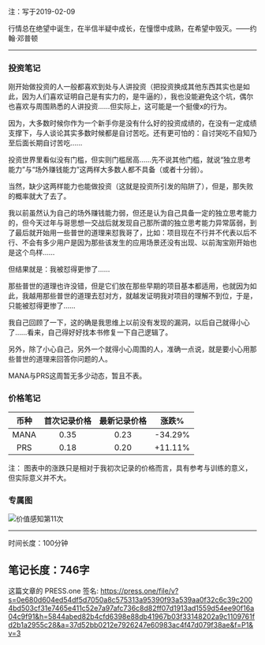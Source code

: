 注：写于2019-02-09

行情总在绝望中诞生，在半信半疑中成长，在憧憬中成熟，在希望中毁灭。——约翰·邓普顿

----
### 投资笔记

刚开始做投资的人一般都喜欢到处与人讲投资（把投资换成其他东西其实也是如此，因为人们喜欢证明自己是有实力的，是牛逼的），我也没能避免这个坑，偶尔也喜欢与周围熟悉的人讲投资……但实际上，这可能是一个挺傻x的行为。

因为，大多数时候你作为一个新手你是没有什么好的投资成绩的，在没有一定成绩支撑下，与人谈论其实多数时候都是自讨苦吃。还有更可怕的：自讨哭吃不自知乃至后面长期自讨苦吃……

投资世界里看似没有门槛，但实则门槛居高……先不说其他门槛，就说“独立思考能力”与“场外赚钱能力”这两样大多数人都不具备（或者十分弱）。

当然，缺少这两样能力也能做投资（这就是投资所引发的陷阱了），但是，那失败的概率就大了去了。

我以前虽然认为自己的场外赚钱能力弱，但还是认为自己具备一定的独立思考能力的，但今天过年与哥思想一交战后就发现自己那所谓的独立思考能力异常孱弱，到了最后就开始用一些普世的道理来怼我哥了，比如：项目现在不行并不代表以后不行、不会有多少用户是因为那些该发生的应用场景还没有出现、以前淘宝刚开始也是这个鸟样……

但结果就是：我被怼得更惨了……

那些普世的道理也许没错，但是它们放在那些早期的项目基本都适用，也就因为如此，我越用那些普世的道理去怼对方，就越发证明我对项目的理解不到位，于是，只能被怼得更惨了……

我自己回顾了一下，这的确是我思维上以前没有发现的漏洞，以后自己就得小心了……看来，自己得好好找本书修复一下自己逻辑了。

另外，除了小心自己，另外一个就得小心周围的人，准确一点说，就是要小心用那些普世的道理来回答你问题的人。

MANA与PRS这周暂无多少动态，暂且不表。

### 价格笔记

| 币种 | 首次记录价格 | 最新记录价格 |  涨跌%  |
| :--: | :----------: | :----------: | :-----: |
| MANA |     0.35     |     0.23    | -34.29% |
| PRS  |     0.18     |     0.20   | +11.11% |

注： 图表中的涨跌只是相对于我初次记录的价格而言，具有参考与训练的意义，但实际意义并不大。

### 专属图


![价值感知第11次](https://press.one/thumbnail?width=720&url=https://static.press.one/a9/8e/a98ea4292c409fda2e621c23dd13b22c7d7dcb67fd7f30929ba656e39862edc5.jpg)

----
时间长度：100分钟

笔记长度：746字
----
这篇文章的 PRESS.one 签名:
https://press.one/file/v?s=0e680d604ed54df5d7050a8c575313a95390f93a539aa0f32c6c39c2004bd503cf31e7465e411c52e7a97afc736c8d82ff07d1913ad1559d54ee90f16a04c9f91&h=5844abed82b4cfd6398e88db41967b03f33148202a9c1109761fd2b1a2955c28&a=37d52bb0212e7926247e60983ac4f47d079f38ae&f=P1&v=3
